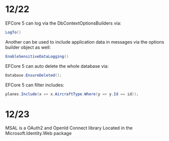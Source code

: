 # 12/22

EFCore 5 can log via the DbContextOptionsBuilders via:

```csharp
LogTo()
```

Another can be used to include application data in messages via the options builder object as well:

```csharp
EnableSensitiveDataLogging()
```

EFCore 5 can auto delete the whole database via:

```csharp
Database.EnsureDeleted();
```

EFCore 5 can filter includes:

```csharp
planes.Include(x => x.AircraftType.Where(y => y.Id == id));
```

# 12/23

MSAL is a OAuth2 and OpenId Connect library
Located in the Microsoft.Identity.Web package
